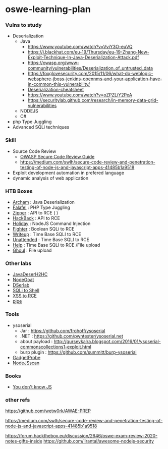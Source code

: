 # oswe-learning-plan


### Vulns to study

- Deserialization 
    - Java
      - https://www.youtube.com/watch?v=VviY3O-euVQ
      - https://i.blackhat.com/eu-19/Thursday/eu-19-Zhang-New-Exploit-Technique-In-Java-Deserialization-Attack.pdf
      - https://owasp.org/www-community/vulnerabilities/Deserialization_of_untrusted_data
      - https://foxglovesecurity.com/2015/11/06/what-do-weblogic-websphere-jboss-jenkins-opennms-and-your-application-have-in-common-this-vulnerability/
      - [Deserialization-cheatsheet](https://github.com/GrrrDog/Java-Deserialization-Cheat-Sheet/blob/master/README.md)
      - https://www.youtube.com/watch?v=oZPZLiY2PeA
      - https://securitylab.github.com/research/in-memory-data-grid-vulnerabilities
    - NODEJS
    - C#
- php Type Juggling
- Advanced SQLi techniques


### Skill

- Source Code Review 
    - [OWASP Secure Code Review Guide](https://owasp.org/www-pdf-archive/OWASP_Code_Review_Guide_v2.pdf)
    - https://medium.com/swlh/secure-code-review-and-penetration-testing-of-node-js-and-javascript-apps-41485b1a9518
- Exploit development automation in prefered language
- dynamic analysis of web application


### HTB Boxes

- [Archam](https://www.youtube.com/watch?v=krC5j1Ab44)		: Java Deserialization 
- [Falafel](https://www.youtube.com/watch?v=CUbWpteTfio&t=1 )		: PHP Type Juggling 
- [Zipper](https://www.youtube.com/watch?v=RLvFwiDK_F8&t=75)		: API to RCE ( )
- [HackBack](https://www.youtube.com/watch?v=B9nozi1PrhY&t=1)	    : API to RCE
- [Holiday](https://www.youtube.com/watch?v=FvHyt7KrsPE&t=1)			: NodeJS Command Injection
- [Fighter](https://www.youtube.com/watch?v=CW4mI5BkP9E&t=55)			: Boolean SQLi to RCE
- [Writeup](https://www.youtube.com/watch?v=GKq4cwBfH24&t=64)			: Time Base SQLI to RCE
- [Unattended](https://www.youtube.com/watch?v=2SATzCQY0Zw&t=60)		: Time Base SQLI to RCE
- [Help](https://www.youtube.com/watch?v=XB8CbhfOczU&t=49)			    : Time Base SQLI to RCE /File upload
- [Ghoul](https://www.youtube.com/watch?v=kE36IGAU5rg&t=89)	  		    : File upload


### Other labs

- [JavaDeserH2HC](https://github.com/joaomatosf/JavaDeserH2HC)
- [NodeGoat](https://github.com/OWASP/NodeGoat)
- [DSerlab](https://github.com/NickstaDB/DeserLab)
- [SQLi to Shell](https://pentesterlab.com/exercises/from_sqli_to_shell/course)
- [XSS to RCE](https://pentesterlab.com/exercises/xss_and_mysql_file/course)
- [pipe](https://www.vulnhub.com/entry/devrandom-pipe,124/)
    

### Tools
- ysoserial
  - Jar : https://github.com/frohoff/ysoserial
  - .NET : https://github.com/pwntester/ysoserial.net
  - about payload : http://gursevkalra.blogspot.com/2016/01/ysoserial-commonscollections1-exploit.html
  - burp plugin : https://github.com/summitt/burp-ysoserial
- [GadgetProbe](https://portswigger.net/daily-swig/gadgetprobe-new-tool-simplifies-the-exploitation-of-java-deserialization-vulnerabilities)
- [NodeJSscan](https://github.com/ajinabraham/NodeJsScan)

### Books
- [You don't know JS](https://github.com/getify/You-Dont-Know-JS)


### other refs
https://github.com/wetw0rk/AWAE-PREP

https://medium.com/swlh/secure-code-review-and-penetration-testing-of-node-js-and-javascript-apps-41485b1a9518

https://forum.hackthebox.eu/discussion/2646/oswe-exam-review-2020-notes-gifts-inside
https://github.com/lirantal/awesome-nodejs-security

